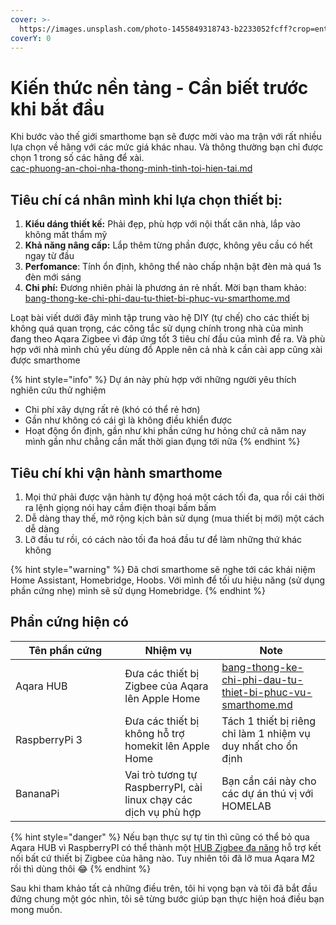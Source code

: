 ```yaml
---
cover: >-
  https://images.unsplash.com/photo-1455849318743-b2233052fcff?crop=entropy&cs=srgb&fm=jpg&ixid=M3wxOTcwMjR8MHwxfHNlYXJjaHw2fHxHZXQlMjBzdGFydHxlbnwwfHx8fDE3MTY3OTg1MjB8MA&ixlib=rb-4.0.3&q=85
coverY: 0
---
```


# Kiến thức nền tảng - Cần biết trước khi bắt đầu

Khi bước vào thế giới smarthome bạn sẽ được mời vào ma trận với rất nhiều lựa chọn về hãng với các mức giá khác nhau. Và thông thường bạn chỉ được chọn 1 trong số các hãng để xài. \
[cac-phuong-an-choi-nha-thong-minh-tinh-toi-hien-tai.md](cac-phuong-an-choi-nha-thong-minh-tinh-toi-hien-tai.md "mention")

## Tiêu chí cá nhân mình khi lựa chọn thiết bị:

1. **Kiểu dáng thiết kế:** Phải đẹp, phù hợp với nội thất căn nhà, lắp vào không mất thẩm mỹ
2. **Khả năng nâng cấp:** Lắp thêm từng phần được, không yêu cầu có hết ngay từ đầu
3. **Perfomance**: Tính ổn định, không thể nào chấp nhận bật đèn mà quá 1s đèn mới sáng
4. **Chi phí:** Đương nhiên phải là phương án rẻ nhất. Mời bạn tham khảo: [bang-thong-ke-chi-phi-dau-tu-thiet-bi-phuc-vu-smarthome.md](bang-thong-ke-chi-phi-dau-tu-thiet-bi-phuc-vu-smarthome.md "mention")

Loạt bài viết dưới đây mình tập trung vào hệ DIY (tự chế) cho các thiết bị không quá quan trọng, các công tắc sử dụng chính trong nhà của mình đang theo Aqara Zigbee vì đáp ứng tốt 3 tiêu chí đầu của mình đề ra. Và phù hợp với nhà mình chủ yếu dùng đồ Apple nên cả nhà k cần cài app cũng xài được smarthome

{% hint style="info" %}
Dự án này phù hợp với những người yêu thích nghiên cứu thử nghiệm

* Chi phí xây dựng rất rẻ (khó có thể rẻ hơn)
* Gần như không có cái gì là không điều khiển được
* Hoạt động ổn định, gần như khi phần cứng hư hỏng chứ cả năm nay mình gần như chẳng cần mất thời gian đụng tới nữa
{% endhint %}

## Tiêu chí khi vận hành smarthome

1. Mọi thứ phải được vận hành tự động hoá một cách tối đa, qua rồi cái thời ra lệnh giọng nói hay cầm điện thoại bấm bấm
2. Dễ dàng thay thế, mở rộng kịch bản sử dụng (mua thiết bị mới) một cách dễ dàng
3. Lỡ đầu tư rồi, có cách nào tối đa hoá đầu tư để làm những thứ khác không

{% hint style="warning" %}
Đã chơi smarthome sẽ nghe tới các khái niệm Home Assistant, Homebridge, Hoobs. Với mình để tối ưu hiệu năng (sử dụng phần cứng nhẹ) mình sẽ sử dụng Homebridge.
{% endhint %}

## Phần cứng hiện có

<table><thead><tr><th width="159.33333333333331">Tên phần cứng</th><th>Nhiệm vụ</th><th>Note</th></tr></thead><tbody><tr><td>Aqara HUB</td><td>Đưa các thiết bị Zigbee của Aqara lên Apple Home</td><td><a data-mention href="bang-thong-ke-chi-phi-dau-tu-thiet-bi-phuc-vu-smarthome.md">bang-thong-ke-chi-phi-dau-tu-thiet-bi-phuc-vu-smarthome.md</a></td></tr><tr><td>RaspberryPi 3</td><td>Đưa các thiết bị không hỗ trợ homekit lên Apple Home</td><td>Tách 1 thiết bị riêng chỉ làm 1 nhiệm vụ duy nhất cho ổn định</td></tr><tr><td>BananaPi</td><td>Vai trò tương tự RaspberryPI, cài linux chạy các dịch vụ phù hợp</td><td>Bạn cần cái này cho các dự án thú vị với HOMELAB</td></tr></tbody></table>

{% hint style="danger" %}
Nếu bạn thực sự tự tin thì cũng có thể bỏ qua Aqara HUB vì RaspberryPI có thể thành một [HUB Zigbee đa năng](../apple-homekit-cho-thiet-bi-khong-ho-tro/mot-hub-ket-noi-duoc-toan-bo-thiet-bi-zigbee-cua-tat-ca-cac-hang.md) hỗ trợ kết nối bất cứ thiết bị Zigbee của hãng nào. Tuy nhiên tôi đã lỡ mua Aqara M2 rồi thì dùng thôi :joy:
{% endhint %}

Sau khi tham khảo tất cả những điều trên, tôi hi vọng bạn và tôi đã bắt đầu đứng chung một góc nhìn, tôi sẽ từng bước giúp bạn thực hiện hoá điều bạn mong muốn.
